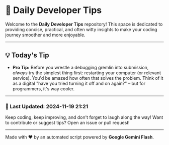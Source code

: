 
# 🌟 Daily Developer Tips

Welcome to the **Daily Developer Tips** repository! This space is dedicated to providing concise, practical, and often witty insights to make your coding journey smoother and more enjoyable.

---

## 💡 Today's Tip

- **Pro Tip:**  Before you wrestle a debugging gremlin into submission,  *always* try the simplest thing first:  restarting your computer (or relevant service). You'd be amazed how often that solves the problem.  Think of it as a digital "have you tried turning it off and on again?" – but for programmers, it's way cooler.

---

### 📅 Last Updated: 2024-11-19 21:21

Keep coding, keep improving, and don't forget to laugh along the way! Want to contribute or suggest tips? Open an issue or pull request!

---

Made with ❤️ by an automated script powered by **Google Gemini Flash**.
